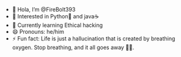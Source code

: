 - 👋 Hola, I’m @FireBolt393
- 👀 Interested in Python🐍 and java☕
- 🌱 Currently learning Ethical hacking
- 😄 Pronouns: he/him
- ⚡ Fun fact: Life is just a hallucination that is created by breathing oxygen. Stop breathing, and it all goes away 🧘‍♂️.

<!---
FireBolt393/FireBolt393 is a ✨ special ✨ repository because its `README.md` (this file) appears on your GitHub profile.
You can click the Preview link to take a look at your changes.
--->
